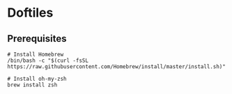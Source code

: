 # Doftiles

## Prerequisites

```
# Install Homebrew
/bin/bash -c "$(curl -fsSL https://raw.githubusercontent.com/Homebrew/install/master/install.sh)"

# Install oh-my-zsh
brew install zsh
```
